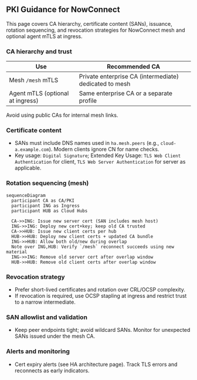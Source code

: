 ## PKI Guidance for NowConnect

This page covers CA hierarchy, certificate content (SANs), issuance, rotation sequencing, and revocation strategies for NowConnect mesh and optional agent mTLS at ingress.

### CA hierarchy and trust

| Use | Recommended CA |
|---|---|
| Mesh `/mesh` mTLS | Private enterprise CA (intermediate) dedicated to mesh |
| Agent mTLS (optional at ingress) | Same enterprise CA or a separate profile |

Avoid using public CAs for internal mesh links.

### Certificate content

- SANs must include DNS names used in `ha.mesh.peers` (e.g., `cloud-a.example.com`). Modern clients ignore CN for name checks.
- Key usage: `Digital Signature`; Extended Key Usage: `TLS Web Client Authentication` for client, `TLS Web Server Authentication` for server as applicable.

### Rotation sequencing (mesh)

```mermaid
sequenceDiagram
  participant CA as CA/PKI
  participant ING as Ingress
  participant HUB as Cloud Hubs

  CA->>ING: Issue new server cert (SAN includes mesh host)
  ING->>ING: Deploy new cert+key; keep old CA trusted
  CA->>HUB: Issue new client certs per hub
  HUB->>HUB: Deploy new client certs + updated CA bundle
  ING->>HUB: Allow both old/new during overlap
  Note over ING,HUB: Verify `/mesh` reconnect succeeds using new material
  ING->>ING: Remove old server cert after overlap window
  HUB->>HUB: Remove old client certs after overlap window
```

### Revocation strategy

- Prefer short-lived certificates and rotation over CRL/OCSP complexity.
- If revocation is required, use OCSP stapling at ingress and restrict trust to a narrow intermediate.

### SAN allowlist and validation

- Keep peer endpoints tight; avoid wildcard SANs. Monitor for unexpected SANs issued under the mesh CA.

### Alerts and monitoring

- Cert expiry alerts (see HA architecture page). Track TLS errors and reconnects as early indicators.


